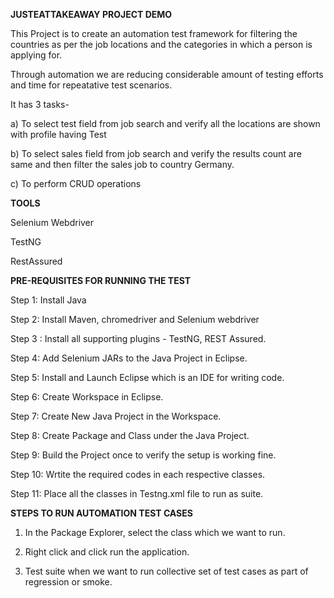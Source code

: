 **JUSTEATTAKEAWAY PROJECT DEMO**

This Project is to create an automation test framework for filtering the countries as per the job locations and the categories in which a person is applying for.


Through automation we are reducing considerable amount of testing efforts and time for repeatative test scenarios.


It has 3 tasks- 

a) To select test field from job search and verify all the locations are shown with profile having Test


b) To select sales field from job search and verify the results count are same and then filter the sales job to country Germany.
             
             
c) To perform CRUD operations 
             
             
**TOOLS**
 
 Selenium Webdriver
 
 TestNG
 
 RestAssured    
 


**PRE-REQUISITES FOR RUNNING THE TEST**

Step 1: Install Java  

Step 2: Install Maven, chromedriver and Selenium webdriver

Step 3 : Install all supporting plugins - TestNG, REST Assured.

Step 4: Add Selenium JARs to the Java Project in Eclipse.

Step 5: Install and Launch Eclipse which is an IDE for writing code.

Step 6: Create Workspace in Eclipse.

Step 7: Create New Java Project in the Workspace.

Step 8: Create Package and Class under the Java Project.

Step 9: Build the Project once to verify the setup is working fine.

Step 10: Wrtite the required codes in each respective classes.

Step 11: Place all the classes in Testng.xml file to run as suite.



**STEPS TO RUN AUTOMATION TEST CASES**


1. In the Package Explorer, select the class which we want to run.


2. Right click and click run the application.


3. Test suite when we want to run collective set of test cases as part of regression or smoke.


